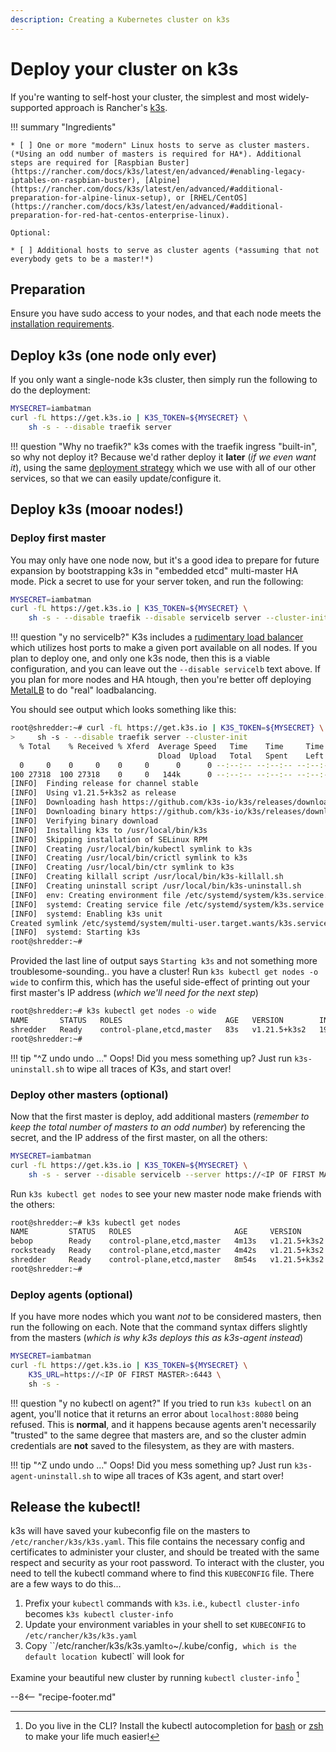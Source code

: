 ```yaml
---
description: Creating a Kubernetes cluster on k3s
---
```

# Deploy your cluster on k3s

If you're wanting to self-host your cluster, the simplest and most widely-supported approach is Rancher's [k3s](https://k3s.io/).

!!! summary "Ingredients"

    * [ ] One or more "modern" Linux hosts to serve as cluster masters. (*Using an odd number of masters is required for HA*). Additional steps are required for [Raspbian Buster](https://rancher.com/docs/k3s/latest/en/advanced/#enabling-legacy-iptables-on-raspbian-buster), [Alpine](https://rancher.com/docs/k3s/latest/en/advanced/#additional-preparation-for-alpine-linux-setup), or [RHEL/CentOS](https://rancher.com/docs/k3s/latest/en/advanced/#additional-preparation-for-red-hat-centos-enterprise-linux).

    Optional:

    * [ ] Additional hosts to serve as cluster agents (*assuming that not everybody gets to be a master!*)

## Preparation 

Ensure you have sudo access to your nodes, and that each node meets the [installation requirements](https://rancher.com/docs/k3s/latest/en/installation/installation-requirements/).

## Deploy k3s (one node only ever)

If you only want a single-node k3s cluster, then simply run the following to do the deployment:

```bash
MYSECRET=iambatman
curl -fL https://get.k3s.io | K3S_TOKEN=${MYSECRET} \
    sh -s - --disable traefik server
```

!!! question "Why no traefik?"
    k3s comes with the traefik ingress "built-in", so why not deploy it? Because we'd rather deploy it **later** (*if we even want it*), using the same [deployment strategy](/kubernetes/deployment/flux/) which we use with all of our other services, so that we can easily update/configure it.

## Deploy k3s (mooar nodes!)

### Deploy first master

You may only have one node now, but it's a good idea to prepare for future expansion by bootstrapping k3s in "embedded etcd" multi-master HA mode. Pick a secret to use for your server token, and run the following:

```bash
MYSECRET=iambatman
curl -fL https://get.k3s.io | K3S_TOKEN=${MYSECRET} \
    sh -s - --disable traefik --disable servicelb server --cluster-init
```

!!! question "y no servicelb?"
    K3s includes a [rudimentary load balancer](/kubernetes/loadbalancer/k3s/) which utilizes host ports to make a given port available on all nodes. If you plan to deploy one, and only one k3s node, then this is a viable configuration, and you can leave out the `--disable servicelb` text above. If you plan for more nodes and HA htough, then you're better off deploying [MetalLB](/kubernetes/loadbalancer/metallb/) to do "real" loadbalancing.

You should see output which looks something like this:

```bash
root@shredder:~# curl -fL https://get.k3s.io | K3S_TOKEN=${MYSECRET} \
>     sh -s - --disable traefik server --cluster-init
  % Total    % Received % Xferd  Average Speed   Time    Time     Time  Current
                                 Dload  Upload   Total   Spent    Left  Speed
  0     0    0     0    0     0      0      0 --:--:-- --:--:-- --:--:--     0
100 27318  100 27318    0     0   144k      0 --:--:-- --:--:-- --:--:--  144k
[INFO]  Finding release for channel stable
[INFO]  Using v1.21.5+k3s2 as release
[INFO]  Downloading hash https://github.com/k3s-io/k3s/releases/download/v1.21.5+k3s2/sha256sum-amd64.txt
[INFO]  Downloading binary https://github.com/k3s-io/k3s/releases/download/v1.21.5+k3s2/k3s
[INFO]  Verifying binary download
[INFO]  Installing k3s to /usr/local/bin/k3s
[INFO]  Skipping installation of SELinux RPM
[INFO]  Creating /usr/local/bin/kubectl symlink to k3s
[INFO]  Creating /usr/local/bin/crictl symlink to k3s
[INFO]  Creating /usr/local/bin/ctr symlink to k3s
[INFO]  Creating killall script /usr/local/bin/k3s-killall.sh
[INFO]  Creating uninstall script /usr/local/bin/k3s-uninstall.sh
[INFO]  env: Creating environment file /etc/systemd/system/k3s.service.env
[INFO]  systemd: Creating service file /etc/systemd/system/k3s.service
[INFO]  systemd: Enabling k3s unit
Created symlink /etc/systemd/system/multi-user.target.wants/k3s.service → /etc/systemd/system/k3s.service.
[INFO]  systemd: Starting k3s
root@shredder:~#
```

Provided the last line of output says `Starting k3s` and not something more troublesome-sounding.. you have a cluster! Run `k3s kubectl get nodes -o wide` to confirm this, which has the useful side-effect of printing out your first master's IP address (*which we'll need for the next step*)

```bash
root@shredder:~# k3s kubectl get nodes -o wide
NAME       STATUS   ROLES                       AGE   VERSION        INTERNAL-IP      EXTERNAL-IP   OS-IMAGE             KERNEL-VERSION     CONTAINER-RUNTIME
shredder   Ready    control-plane,etcd,master   83s   v1.21.5+k3s2   192.168.39.201   <none>        Ubuntu 20.04.3 LTS   5.4.0-70-generic   containerd://1.4.11-k3s1
root@shredder:~#
```

!!! tip "^Z undo undo ..."
    Oops! Did you mess something up? Just run `k3s-uninstall.sh` to wipe all traces of K3s, and start over!

### Deploy other masters (optional)

Now that the first master is deploy, add additional masters (*remember to keep the total number of masters to an odd number*) by referencing the secret, and the IP address of the first master, on all the others:

```bash
MYSECRET=iambatman
curl -fL https://get.k3s.io | K3S_TOKEN=${MYSECRET} \
    sh -s - server --disable servicelb --server https://<IP OF FIRST MASTER>:6443
```

Run `k3s kubectl get nodes` to see your new master node make friends with the others:

```bash
root@shredder:~# k3s kubectl get nodes
NAME         STATUS   ROLES                       AGE     VERSION
bebop        Ready    control-plane,etcd,master   4m13s   v1.21.5+k3s2
rocksteady   Ready    control-plane,etcd,master   4m42s   v1.21.5+k3s2
shredder     Ready    control-plane,etcd,master   8m54s   v1.21.5+k3s2
root@shredder:~#
```

### Deploy agents (optional)

If you have more nodes which you want _not_ to be considered masters, then run the following on each. Note that the command syntax differs slightly from the masters (*which is why k3s deploys this as k3s-agent instead*)

```bash
MYSECRET=iambatman
curl -fL https://get.k3s.io | K3S_TOKEN=${MYSECRET} \
    K3S_URL=https://<IP OF FIRST MASTER>:6443 \
    sh -s -
```

!!! question "y no kubectl on agent?"
    If you tried to run `k3s kubectl` on an agent, you'll notice that it returns an error about `localhost:8080` being refused. This is **normal**, and it happens because agents aren't necessarily "trusted" to the same degree that masters are, and so the cluster admin credentials are **not** saved to the filesystem, as they are with masters.

!!! tip "^Z undo undo ..."
    Oops! Did you mess something up? Just run `k3s-agent-uninstall.sh` to wipe all traces of K3s agent, and start over!

## Release the kubectl!

k3s will have saved your kubeconfig file on the masters to `/etc/rancher/k3s/k3s.yaml`. This file contains the necessary config and certificates to administer your cluster, and should be treated with the same respect and security as your root password. To interact with the cluster, you need to tell the kubectl command where to find this `KUBECONFIG` file. There are a few ways to do this...

1. Prefix your `kubectl` commands with `k3s`. i.e., `kubectl cluster-info` becomes `k3s kubectl cluster-info`
2. Update your environment variables in your shell to set `KUBECONFIG` to `/etc/rancher/k3s/k3s.yaml`
3. Copy ``/etc/rancher/k3s/k3s.yaml` to `~/.kube/config`, which is the default location `kubectl` will look for

Examine your beautiful new cluster by running `kubectl cluster-info` [^1]

[^1]: Do you live in the CLI? Install the kubectl autocompletion for [bash](https://kubernetes.io/docs/tasks/tools/included/optional-kubectl-configs-bash-linux/) or [zsh](https://kubernetes.io/docs/tasks/tools/included/optional-kubectl-configs-zsh/) to make your life much easier!

--8<-- "recipe-footer.md"
